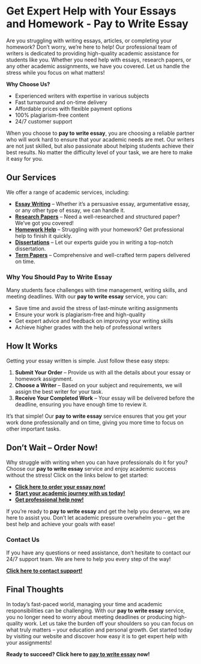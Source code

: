 <h1>Get Expert Help with Your Essays and Homework - Pay to Write Essay</h1>

<p>Are you struggling with writing essays, articles, or completing your homework? Don’t worry, we’re here to help! Our professional team of writers is dedicated to providing high-quality academic assistance for students like you. Whether you need help with essays, research papers, or any other academic assignments, we have you covered. Let us handle the stress while you focus on what matters!</p>

<p><strong>Why Choose Us?</strong></p>
<ul>
  <li>Experienced writers with expertise in various subjects</li>
  <li>Fast turnaround and on-time delivery</li>
  <li>Affordable prices with flexible payment options</li>
  <li>100% plagiarism-free content</li>
  <li>24/7 customer support</li>
</ul>

<p>When you choose to <strong>pay to write essay</strong>, you are choosing a reliable partner who will work hard to ensure that your academic needs are met. Our writers are not just skilled, but also passionate about helping students achieve their best results. No matter the difficulty level of your task, we are here to make it easy for you.</p>

<h2>Our Services</h2>
<p>We offer a range of academic services, including:</p>
<ul>
  <li><a href="https://tinyurl.com/topessay?keyword=pay+to+write+essay" target="_blank"><strong>Essay Writing</strong></a> – Whether it’s a persuasive essay, argumentative essay, or any other type of essay, we can handle it.</li>
  <li><a href="https://tinyurl.com/topessay?keyword=pay+to+write+essay" target="_blank"><strong>Research Papers</strong></a> – Need a well-researched and structured paper? We’ve got you covered!</li>
  <li><a href="https://tinyurl.com/topessay?keyword=pay+to+write+essay" target="_blank"><strong>Homework Help</strong></a> – Struggling with your homework? Get professional help to finish it quickly.</li>
  <li><a href="https://tinyurl.com/topessay?keyword=pay+to+write+essay" target="_blank"><strong>Dissertations</strong></a> – Let our experts guide you in writing a top-notch dissertation.</li>
  <li><a href="https://tinyurl.com/topessay?keyword=pay+to+write+essay" target="_blank"><strong>Term Papers</strong></a> – Comprehensive and well-crafted term papers delivered on time.</li>
</ul>

<h3>Why You Should Pay to Write Essay</h3>
<p>Many students face challenges with time management, writing skills, and meeting deadlines. With our <strong>pay to write essay</strong> service, you can:</p>
<ul>
  <li>Save time and avoid the stress of last-minute writing assignments</li>
  <li>Ensure your work is plagiarism-free and high-quality</li>
  <li>Get expert advice and feedback on improving your writing skills</li>
  <li>Achieve higher grades with the help of professional writers</li>
</ul>

<h2>How It Works</h2>
<p>Getting your essay written is simple. Just follow these easy steps:</p>
<ol>
  <li><strong>Submit Your Order</strong> – Provide us with all the details about your essay or homework assignment.</li>
  <li><strong>Choose a Writer</strong> – Based on your subject and requirements, we will assign the best writer for your task.</li>
  <li><strong>Receive Your Completed Work</strong> – Your essay will be delivered before the deadline, ensuring you have enough time to review it.</li>
</ol>

<p>It’s that simple! Our <strong>pay to write essay</strong> service ensures that you get your work done professionally and on time, giving you more time to focus on other important tasks.</p>

<h2>Don’t Wait – Order Now!</h2>
<p>Why struggle with writing when you can have professionals do it for you? Choose our <strong>pay to write essay</strong> service and enjoy academic success without the stress! Click on the links below to get started:</p>
<ul>
  <li><a href="https://tinyurl.com/topessay?keyword=pay+to+write+essay" target="_blank"><strong>Click here to order your essay now!</strong></a></li>
  <li><a href="https://tinyurl.com/topessay?keyword=pay+to+write+essay" target="_blank"><strong>Start your academic journey with us today!</strong></a></li>
  <li><a href="https://tinyurl.com/topessay?keyword=pay+to+write+essay" target="_blank"><strong>Get professional help now!</strong></a></li>
</ul>

<p>If you’re ready to <strong>pay to write essay</strong> and get the help you deserve, we are here to assist you. Don’t let academic pressure overwhelm you – get the best help and achieve your goals with ease!</p>

<h3>Contact Us</h3>
<p>If you have any questions or need assistance, don’t hesitate to contact our 24/7 support team. We are here to help you every step of the way!</p>
<p><a href="https://tinyurl.com/topessay?keyword=pay+to+write+essay" target="_blank"><strong>Click here to contact support!</strong></a></p>

<h2>Final Thoughts</h2>
<p>In today’s fast-paced world, managing your time and academic responsibilities can be challenging. With our <strong>pay to write essay</strong> service, you no longer need to worry about meeting deadlines or producing high-quality work. Let us take the burden off your shoulders so you can focus on what truly matters – your education and personal growth. Get started today by visiting our website and discover how easy it is to get expert help with your assignments!</p>

<p><strong>Ready to succeed? Click here to <a href="https://tinyurl.com/topessay?keyword=pay+to+write+essay" target="_blank">pay to write essay</a> now!</strong></p>
